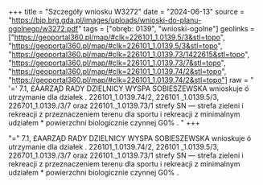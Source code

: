 +++
title = "Szczegóły wniosku W3272"
date = "2024-06-13"
source = "https://bip.brg.gda.pl/images/uploads/wnioski-do-planu-ogolnego/w3272.pdf"
tags = ["obręb: 0139", "wnioski-ogolne"]
geolinks = ["https://geoportal360.pl/map/#clk=226101_1.0139.5/3&stl=topo", "https://geoportal360.pl/map/#clk=226101_1.0139.5/3&stl=topo", "https://geoportal360.pl/map/#clk=226101_1.0139.73/1422615&stl=topo", "https://geoportal360.pl/map/#clk=226101_1.0139.73/7&stl=topo", "https://geoportal360.pl/map/#clk=226101_1.0139.74/2&stl=topo", "https://geoportal360.pl/map/#clk=226101_1.0139.74/2&stl=topo"]
raw = " '=' 7.1, £AARZĄD RADY DZIELNICY WYSPA SOBIESZEWSKA wnioskuje ó utrzymanie dla działek . 226101_1.0139.74/2, 226101 _1.0139.5/3, 226701_1.0139./3/7 oraz 226101._1.0139.73/1 strefy SN — strefa zieleni i rekreacji z przeznaczeniem terenu dla sportu i rekreacji z minimalnym udziałem * powierzchni biologicznie czynnej G0% . "
+++


"=" 7.1, £AARZĄD RADY DZIELNICY WYSPA SOBIESZEWSKA wnioskuje ó utrzymanie dla działek
. 226101_1.0139.74/2, 226101 _1.0139.5/3, 226701_1.0139./3/7 oraz 226101._1.0139.73/1 strefy
SN — strefa zieleni i rekreacji z przeznaczeniem terenu dla sportu i rekreacji z minimalnym udziałem *
powierzchni biologicznie czynnej G0% .



